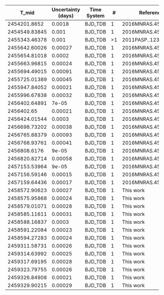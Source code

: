|T_mid|Uncertainty (days)           |Time System|#                                            |Reference                           |
|-----|-----------------------------|-----------|---------------------------------------------|------------------------------------|
|2454201.8652|0.0018                       |BJD_TDB    |1                                            |2016MNRAS.457.4205S                 |
|2454549.83845|0.001                        |BJD_TDB    |1                                            |2016MNRAS.457.4205S                 |
|2455343.46378|0.001                        |BJD_TDB    |>1                                           |2011PASP..123..547M                 |
|2455642.60026|0.00027                      |BJD_TDB    |1                                            |2016MNRAS.457.4205S                 |
|2455654.81018|0.0002                       |BJD_TDB    |1                                            |2016MNRAS.457.4205S                 |
|2455663.96815|0.00024                      |BJD_TDB    |1                                            |2016MNRAS.457.4205S                 |
|2455694.49015|0.00091                      |BJD_TDB    |1                                            |2016MNRAS.457.4205S                 |
|2455725.01389|0.00045                      |BJD_TDB    |1                                            |2016MNRAS.457.4205S                 |
|2455947.84052|0.00021                      |BJD_TDB    |1                                            |2016MNRAS.457.4205S                 |
|2455996.67838|0.00032                      |BJD_TDB    |1                                            |2016MNRAS.457.4205S                 |
|2456402.64891|7e-05                        |BJD_TDB    |1                                            |2016MNRAS.457.4205S                 |
|2456402.65|0.00021                      |BJD_TDB    |1                                            |2016MNRAS.457.4205S                 |
|2456424.01544|0.0003                       |BJD_TDB    |1                                            |2016MNRAS.457.4205S                 |
|2456698.73202|0.00038                      |BJD_TDB    |1                                            |2016MNRAS.457.4205S                 |
|2456765.88379|0.00093                      |BJD_TDB    |1                                            |2016MNRAS.457.4205S                 |
|2456768.93761|0.00041                      |BJD_TDB    |1                                            |2016MNRAS.457.4205S                 |
|2456808.6176|9e-05                        |BJD_TDB    |1                                            |2016MNRAS.457.4205S                 |
|2456820.82714|0.00058                      |BJD_TDB    |1                                            |2016MNRAS.457.4205S                 |
|2457153.53964|9e-05                        |BJD_TDB    |1                                            |2016MNRAS.457.4205S                 |
|2457156.59146|0.00015                      |BJD_TDB    |1                                            |2016MNRAS.457.4205S                 |
|2457159.64436|0.00017                      |BJD_TDB    |1                                            |2016MNRAS.457.4205S                 |
|2458572.90623|0.00027                      |BJD_TDB    |1                                            |This work                           |
|2458575.95868|0.00024                      |BJD_TDB    |1                                            |This work                           |
|2458579.01071|0.00028                      |BJD_TDB    |1                                            |This work                           |
|2458585.11611|0.00031                      |BJD_TDB    |1                                            |This work                           |
|2458588.16837|0.0003                       |BJD_TDB    |1                                            |This work                           |
|2458591.22084|0.00023                      |BJD_TDB    |1                                            |This work                           |
|2458594.27283|0.00024                      |BJD_TDB    |1                                            |This work                           |
|2459311.58731|0.00026                      |BJD_TDB    |1                                            |This work                           |
|2459314.63992|0.00025                      |BJD_TDB    |1                                            |This work                           |
|2459317.69195|0.00028                      |BJD_TDB    |1                                            |This work                           |
|2459323.79755|0.00026                      |BJD_TDB    |1                                            |This work                           |
|2459326.84908|0.00021                      |BJD_TDB    |1                                            |This work                           |
|2459329.90215|0.00029                      |BJD_TDB    |1                                            |This work                           |
